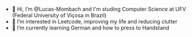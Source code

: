 - 👋 Hi, I’m @Lucas-Mombach and I'm studing Computer Science at UFV (Federal University of Viçosa in Brazil)
- 👀 I’m interested in Leetcode, improving my life and reducing clutter
- 🌱 I’m currently learning German and how to press to Handstand

<!---
Lucas-Mombach/Lucas-Mombach is a ✨ special ✨ repository because its `README.md` (this file) appears on your GitHub profile.
You can click the Preview link to take a look at your changes.
--->
